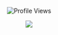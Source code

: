 <p align="center"> <img src="https://komarev.com/ghpvc/?username=Buxh" alt="Profile Views" /> </p>
<p align="center">
  <a href="http://discord.com">
    <img src="https://discord.c99.nl/widget/theme-3/331540177380179970.png"/>
  </a>
</p>
